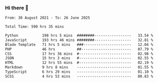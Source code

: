 ### Hi there 👋

<!--
**dominoto/dominoto** is a ✨ _special_ ✨ repository because its `README.md` (this file) appears on your GitHub profile.

Here are some ideas to get you started:

- 🔭 I’m currently working on ...
- 🌱 I’m currently learning ...
- 👯 I’m looking to collaborate on ...
- 🤔 I’m looking for help with ...
- 💬 Ask me about ...
- 📫 How to reach me: ...
- 😄 Pronouns: ...
- ⚡ Fun fact: ...
-->
<!--START_SECTION:waka-->

```txt
From: 30 August 2021 - To: 26 June 2025

Total Time: 590 hrs 35 mins

Python           198 hrs 5 mins  ########-----------------   33.54 %
JavaScript       193 hrs 46 mins ########-----------------   32.81 %
Blade Template   71 hrs 5 mins   ###----------------------   12.04 %
PHP              46 hrs          ##-----------------------   07.79 %
CSS              17 hrs 36 mins  #------------------------   02.98 %
JSON             15 hrs 3 mins   #------------------------   02.55 %
HTML             12 hrs 55 mins  #------------------------   02.19 %
Markdown         9 hrs 8 mins    -------------------------   01.55 %
TypeScript       6 hrs 29 mins   -------------------------   01.10 %
SCSS             4 hrs 53 mins   -------------------------   00.83 %
```

<!--END_SECTION:waka-->
